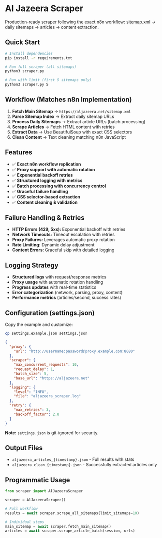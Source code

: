 # Al Jazeera Scraper

Production-ready scraper following the exact n8n workflow: sitemap.xml → daily sitemaps → articles → content extraction.

## Quick Start

```bash
# Install dependencies
pip install -r requirements.txt

# Run full scraper (all sitemaps)
python3 scraper.py

# Run with limit (first 5 sitemaps only)
python3 scraper.py 5
```

## Workflow (Matches n8n Implementation)

1. **Fetch Main Sitemap** → `https://aljazeera.net/sitemap.xml`
2. **Parse Sitemap Index** → Extract daily sitemap URLs
3. **Process Daily Sitemaps** → Extract article URLs (batch processing)
4. **Scrape Articles** → Fetch HTML content with retries
5. **Extract Data** → Use BeautifulSoup with exact CSS selectors
6. **Clean Content** → Text cleaning matching n8n JavaScript

## Features

- ✅ **Exact n8n workflow replication**
- ✅ **Proxy support with automatic rotation**
- ✅ **Exponential backoff retries**
- ✅ **Structured logging with metrics**
- ✅ **Batch processing with concurrency control**
- ✅ **Graceful failure handling**
- ✅ **CSS selector-based extraction**
- ✅ **Content cleaning & validation**

## Failure Handling & Retries

- **HTTP Errors (429, 5xx):** Exponential backoff with retries
- **Network Timeouts:** Timeout escalation with retries  
- **Proxy Failures:** Leverages automatic proxy rotation
- **Rate Limiting:** Dynamic delay adjustment
- **Content Errors:** Graceful skip with detailed logging

## Logging Strategy

- **Structured logs** with request/response metrics
- **Proxy usage** with automatic rotation handling
- **Progress updates** with real-time statistics
- **Error categorization** (network, parsing, proxy, content)
- **Performance metrics** (articles/second, success rates)

## Configuration (settings.json)

Copy the example and customize:
```bash
cp settings.example.json settings.json
```

```json
{
  "proxy": {
    "url": "http://username:password@proxy.example.com:8080"
  },
  "scraper": {
    "max_concurrent_requests": 10,
    "request_delay": 1,
    "batch_size": 5,
    "base_url": "https://aljazeera.net"
  },
  "logging": {
    "level": "INFO",
    "file": "aljazeera_scraper.log"
  },
  "retry": {
    "max_retries": 3,
    "backoff_factor": 2.0
  }
}
```

**Note:** `settings.json` is git-ignored for security.

## Output Files

- `aljazeera_articles_{timestamp}.json` - Full results with stats
- `aljazeera_clean_{timestamp}.json` - Successfully extracted articles only

## Programmatic Usage

```python
from scraper import AlJazeeraScraper

scraper = AlJazeeraScraper()

# Full workflow
results = await scraper.scrape_all_sitemaps(limit_sitemaps=10)

# Individual steps  
main_sitemap = await scraper.fetch_main_sitemap()
articles = await scraper.scrape_article_batch(session, urls)
```